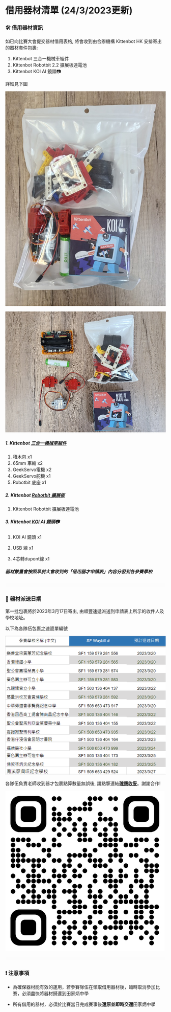 # 借用器材清單 (24/3/2023更新)

### 🛠 借用器材資訊 

如已向比賽大會提交器材借用表格, 將會收到由合辦機構 Kittenbot HK 安排寄出的器材套件包裹:

1. Kittenbot 三合一機械車組件
2. Kittenbot Robotbit 2.2 擴展板連電池
3. Kittenbot KOI AI 鏡頭📷

詳細見下圖

![](./images/equipmentlist_2023_1.jpg)


![](./images/equipmentlist_2023_2.jpg)


##### 1. Kittenbot [三合一機械車組件](https://kittenbothk.readthedocs.io/en/latest/Kits/3in1/intro.html)

1. 積木包 x1
2. 65mm 車輪 x2
3. GeekServo電機 x2
4. GeekServo舵機 x1
5. Robotbit 底座 x1

##### 2. Kittenbot [Robotbit 擴展板](https://kittenbothk.readthedocs.io/en/latest/Microbit_eboard/Robotbit/index.html)

1. Kittenbot Robotbit 擴展板連電池

##### 3. Kittenbot [KOI](https://kittenbothk.readthedocs.io/en/latest/AI%20Cam/index.html) AI 鏡頭📷

1. KOI AI 鏡頭 x1

2. USB 線 x1

3. 4芯轉dupont線 x1
   
##### 器材數量會按照早前大會收到的「借用器才申請表」內容分發到各參賽學校

![](./images/HubSpacer5mm.png)

### 📆 器材派送日期

第一批包裹將於2023年3月17日寄出, 由順豐速遞派送到申請表上所示的收件人及學校地址。

以下為各隊伍包裹之速遞單編號

![](./images/equipment_delivery.png)

各隊伍負責老師收到器才包裹點算數量無誤後, 請點撃連結[**確應收妥**](https://forms.gle/JLqgzqJpfXxtGfwW8)。謝謝合作!

![](./images/qr_reply.png)

![](./images/HubSpacer5mm.png)

### ❗ 注意事項

- 為確保器材能有效的運用，若參賽隊伍在領取借用器材後，臨時取消參加比賽，必須盡快將器材歸還到田家炳中學

- 所有借用的器材，必須於比賽當日完成賽事後**還原並即時交還**田家炳中學